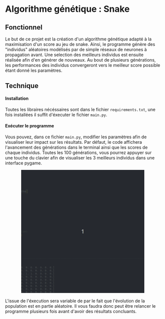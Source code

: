 # Algorithme génétique : Snake

## Fonctionnel

Le but de ce projet est la création d'un algorithme génétique adapté à la maximisation d'un score au jeu de snake.
Ainsi, le programme génère des "individus" aléatoires modélisés par de simple réseaux de neurones à propagation avant. Une selection des meilleurs individus est ensuite réalisée afin d'en générer de nouveaux. Au bout de plusieurs générations, les performances des individus convergeront vers le meilleur score possible étant donné les paramètres.

## Technique

#### Installation

Toutes les libraires nécéssaires sont dans le fichier `requirements.txt`, une fois installées il suffit d'éxecuter le fichier `main.py`.

#### Exécuter le programme
Vous pouvez, dans ce fichier `main.py`, modifier les paramètres afin de visualiser leur impact sur les résultats.
Par défaut, le code affichera l'avancement des générations dans le terminal ainsi que les scores de chaque individus. Toutes les 100 générations, vous pourrez appuyer sur une touche du clavier afin de visualiser les 3 meilleurs individus dans une interface pygame.

<p align="center">
<img src="img/res.gif" width="400" height="400"/>
</p>

L'issue de l'éxecution sera variable de par le fait que l'évolution de la population est en partie aléatoire. Il vous faudra donc peut être relancer le programme plusieurs fois avant d'avoir des résultats concluants.